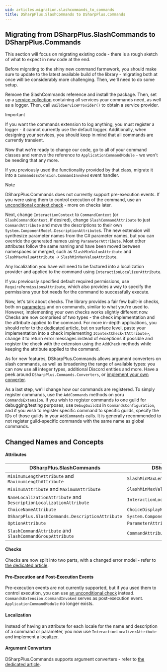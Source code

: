 ```yaml
---
uid: articles.migration.slashcommands_to_commands
title: DSharpPlus.SlashCommands to DSharpPlus.Commands
---
```


## Migrating from DSharpPlus.SlashCommands to DSharpPlus.Commands

This section will focus on migrating existing code - there is a rough sketch of what to expect in new code at the end.

Before migrating to the shiny new command farmework, you should make sure to update to the latest available build of the library - migrating both at once will be considerably more challenging. Then, we'll need to do some setup.

Remove the SlashCommands reference and install the package. Then, set up a [service collection](https://learn.microsoft.com/en-us/dotnet/core/extensions/dependency-injection) containing all services your commands need, as well as a logger. Then, call `BuildServiceProvider()` to obtain a service provider.

> [!IMPORTANT]
> If you want the commands extension to log anything, you must register a logger - it cannot currently use the default logger. Additionally, when designing your services, you should keep in mind that all commands are currently transient.

Now that we're ready to change our code, go to all of your command classes and remove the reference to `ApplicationCommandModule` - we won't be needing that any more.

If you previously used the functionality provided by that class, migrate it into a `CommandsExtension.CommandInvoked` event handler.

> [!NOTE]
> DSharpPlus.Commands does not currently support pre-execution events. If you were using them to control execution of the command, use an [unconditional context check](../commands/custom_context_checks#advanced-features) - more on checks later.

Next, change `InteractionContext` to `CommandContext` (or `SlashCommandContext`, if desired), change `SlashCommandAttribute` to just `CommandAttribute` and move the descriptions to their own `System.ComponentModel.DescriptionAttribute`s. The new extension will synthesize parameter names from the C# parameter names, but you can override the generated names using `ParameterAttribute`. Most other attributes follow the same naming and have been moved between namespaces or merged, such as `SlashMinValueAttribute` and `SlashMaxValueAttribute` -> `SlashMinMaxValueAttribute`.

Any localization you have will need to be factored into a localization provider and applied to the command using `InteractionLocalizerAttribute`. 

If you previously specified default required permissions, use `RequirePermissionsAttribute`, which also provides a way to specify the permissions your bot needs for the command to successfully execute. 

Now, let's talk about checks. The library provides a fair few built-in checks, both on [parameters](../commands/custom_context_checks#parameter-checks) and on commands, similar to what you're used to. However, implementing your own checks works slightly different now. Checks are now comprised of two types - the check implementation and the attribute applied to the command. For more in-depth applications, you should refer to [the dedicated article](../commands/custom_context_checks), but on surface level, paste your implementation into a check implementing `IContextCheck<TAttribute>`, change it to return error messages instead of exceptions if possible and register the check with the extension using the `AddCheck` methods while keeping the attribute applied to the command.

As for new features, DSharpPlus.Commands allows argument converters on slash commands, as well as broadening the range of available types: you can now use all integer types, additional Discord entities and more. Have a peek around `DSharpPlus.Commands.Converters`, or [implement your own converter](../commands/custom_argument_converters).

As a last step, we'll change how our commands are registered. To simply register commands, use the `AddCommands` methods on yoru `CommandsExtension`. If you wish to register commands to one guild for debugging/testing purposes, use `DebugGuildId` in `CommandsConfiguration`, and if you wish to register specific command to specific guilds, specify the IDs of those guilds in your `AddCommands` calls. It is generally recommended to not register guild-specific commands with the same name as global commands.

## Changed Names and Concepts

#### Attributes

| DSharpPlus.SlashCommands | DSharpPlus.Commands |
| ------------------------ | ------------------- |
| `MinimumLengthAttribute` and `MaximumLengthAttribute` | `SlashMinMaxLengthAttribute` |
| `MinimumAttribute` and `MaximumAttribute` | `SlashMinMaxValueAttribute` |
| `NameLocalizationAttribute` and `DescriptionLocalizationAttribute` | `InteractionLocalizerAttribute` |
| `ChoiceNameAttribute` | `ChoiceDisplayNameAttribute` |
| `DSharpPlus.SlashCommands.DescriptionAttribute` | `System.ComponentModel.DescriptionAttribute` |
| `OptionAttribute` | `ParameterAttribute` |
| `SlashCommandAttribute` and `SlashCommandGroupAttribute` | `CommandAttribute` |

#### Checks

Checks are now split into two parts, with a changed error model - refer to [the dedicated article](../commands/custom_context_checks).

#### Pre-Execution and Post-Execution Events

Pre-execution events are not currently supported, but if you used them to control execution, you can use [an unconditional check](../commands/custom_context_checks#advanced-features) instead. `CommandsExtension.CommandInvoked` serves as post-execution event. `ApplicationCommandModule` no longer exists.

#### Localization

Instead of having an attribute for each locale for the name and description of a command or parameter, you now use `InteractionLocalizerAttribute` and implement a localizer. 

#### Argument Converters

DSharpPlus.Commands supports argument converters - refer to [the dedicated article](../commands/custom_argument_converters).
